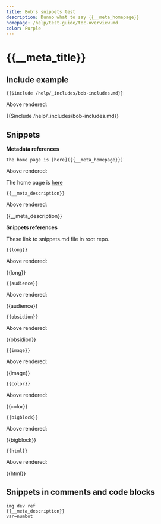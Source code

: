 ```yaml
---
title: Bob's snippets test
description: Dunno what to say {{__meta_homepage}}
homepage: /help/test-guide/toc-overview.md
color: Purple
---
```

# {{__meta_title}}

## Include example

`{{$include /help/_includes/bob-includes.md}}`

Above rendered:

{{$include /help/_includes/bob-includes.md}}

## Snippets

**Metadata references**

`The home page is [here]({{__meta_homepage}})`

Above rendered:

The home page is [here]({{__meta_homepage}})

`{{__meta_description}}`

Above rendered:

{{__meta_description}}

**Snippets references**

These link to snippets.md file in root repo.

`{{long}}`

Above rendered:

{{long}}

`{{audience}}`

Above rendered:

{{audience}}

`{{obsidion}}`

Above rendered:

{{obsidion}}

`{{image}}`

Above rendered:

{{image}}

`{{color}}`

Above rendered:

{{color}}

`{{bigblock}}`

Above rendered:

{{bigblock}}

`{{html}}`

Above rendered:

{{html}}

## Snippets in comments and code blocks

<!--
This is {{__meta_description}}
-->

```
img dev ref
{{__meta_description}}
var=numbot
```
